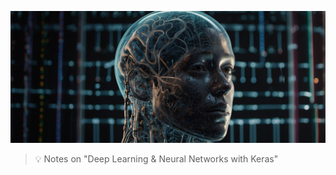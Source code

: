 ![Machine Learning with Python](https://github.com/gitrsi/cyberops.zone/blob/main/_includes/Deep_Learning_and_Neural_Networks.jpg "Machine Learning with Python")

> :bulb: Notes on "Deep Learning & Neural Networks with Keras"


